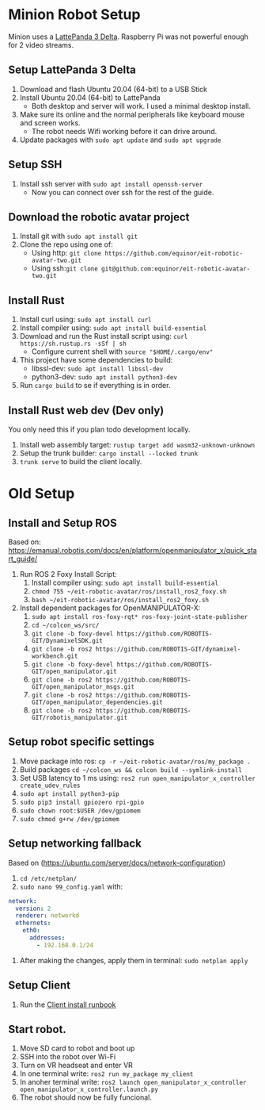 # Minion Robot Setup

Minion uses a [LattePanda 3 Delta](https://www.lattepanda.com/lattepanda-3-delta).  Raspberry Pi was not powerful enough for 2 video streams.

## Setup LattePanda 3 Delta
1. Download and flash Ubuntu 20.04 (64-bit) to a USB Stick
1. Install Ubuntu 20.04 (64-bit) to LattePanda
    * Both desktop and server will work. I used a minimal desktop install.
1. Make sure its online and the normal peripherals like keyboard mouse and screen works.
    * The robot needs Wifi working before it can drive around.
1. Update packages with `sudo apt update` and `sudo apt upgrade`

## Setup SSH
1. Install ssh server with `sudo apt install openssh-server`
    * Now you can connect over ssh for the rest of the guide.

## Download the robotic avatar project
1. Install git with `sudo apt install git`
1. Clone the repo using one of:
    * Using http: `git clone https://github.com/equinor/eit-robotic-avatar-two.git`
    * Using ssh:`git clone git@github.com:equinor/eit-robotic-avatar-two.git`

## Install Rust
1. Install curl using: `sudo apt install curl`
1. Install compiler using: `sudo apt install build-essential`
1. Download and run the Rust install script using: `curl https://sh.rustup.rs -sSf | sh`
    * Configure current shell with `source "$HOME/.cargo/env"`
1. This project have some dependencies to build:
    * libssl-dev: `sudo apt install libssl-dev`
    * python3-dev: `sudo apt install python3-dev`
1. Run `cargo build` to se if everything is in order.

## Install Rust web dev (Dev only)
You only need this if you plan todo development locally. 
1. Install web assembly target: `rustup target add wasm32-unknown-unknown`
1. Setup the trunk builder: `cargo install --locked trunk`
1. `trunk serve` to build the client locally.

# Old Setup

## Install and Setup ROS
Based on: https://emanual.robotis.com/docs/en/platform/openmanipulator_x/quick_start_guide/
1. Run ROS 2 Foxy Install Script: 
    1. Install compiler using: `sudo apt install build-essential`
    1. `chmod 755 ~/eit-robotic-avatar/ros/install_ros2_foxy.sh`  
    1. `bash ~/eit-robotic-avatar/ros/install_ros2_foxy.sh`
1. Install dependent packages for OpenMANIPULATOR-X:  
    1. `sudo apt install ros-foxy-rqt* ros-foxy-joint-state-publisher`  
    1. `cd ~/colcon_ws/src/` 
    1. `git clone -b foxy-devel https://github.com/ROBOTIS-GIT/DynamixelSDK.git`  
    1. `git clone -b ros2 https://github.com/ROBOTIS-GIT/dynamixel-workbench.git`  
    1. `git clone -b foxy-devel https://github.com/ROBOTIS-GIT/open_manipulator.git`  
    1. `git clone -b ros2 https://github.com/ROBOTIS-GIT/open_manipulator_msgs.git`  
    1. `git clone -b ros2 https://github.com/ROBOTIS-GIT/open_manipulator_dependencies.git`  
    1. `git clone -b ros2 https://github.com/ROBOTIS-GIT/robotis_manipulator.git`  


## Setup robot specific settings
1. Move package into ros: `cp -r ~/eit-robotic-avatar/ros/my_package .`
1. Build packages `cd ~/colcon_ws && colcon build --symlink-install`   
1. Set USB latency to 1 ms using: `ros2 run open_manipulator_x_controller create_udev_rules`
1. `sudo apt install python3-pip`
1. `sudo pip3 install gpiozero rpi-gpio`
1. `sudo chown root:$USER /dev/gpiomem`
1. `sudo chmod g+rw /dev/gpiomem`

## Setup networking fallback
Based on (https://ubuntu.com/server/docs/network-configuration)  

1. `cd /etc/netplan/`  
1. `sudo nano 99_config.yaml` with:
``` yaml
network:  
  version: 2  
  renderer: networkd  
  ethernets:  
    eth0:  
      addresses:  
        - 192.168.0.1/24
``` 
1. After making the changes, apply them in terminal: `sudo netplan apply`

## Setup Client
1. Run the [Client install runbook](./client-setup.md)

## Start robot.
1. Move SD card to robot and boot up
1. SSH into the robot over Wi-Fi
1. Turn on VR headseat and enter VR
1. In one terminal write: `ros2 run my_package my_client`
1. In anoher terminal write: `ros2 launch open_manipulator_x_controller open_manipulator_x_controller.launch.py`
1. The robot should now be fully funcional. 